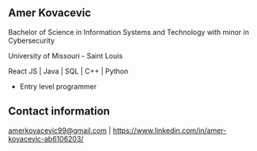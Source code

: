 Amer Kovacevic
-------------------
Bachelor of Science in Information Systems and Technology with minor in Cybersecurity

University of Missouri - Saint Louis

React JS | Java | SQL | C++ | Python

- Entry level programmer

Contact information
-------------------
amerkovacevic99@gmail.com | https://www.linkedin.com/in/amer-kovacevic-ab6106203/
